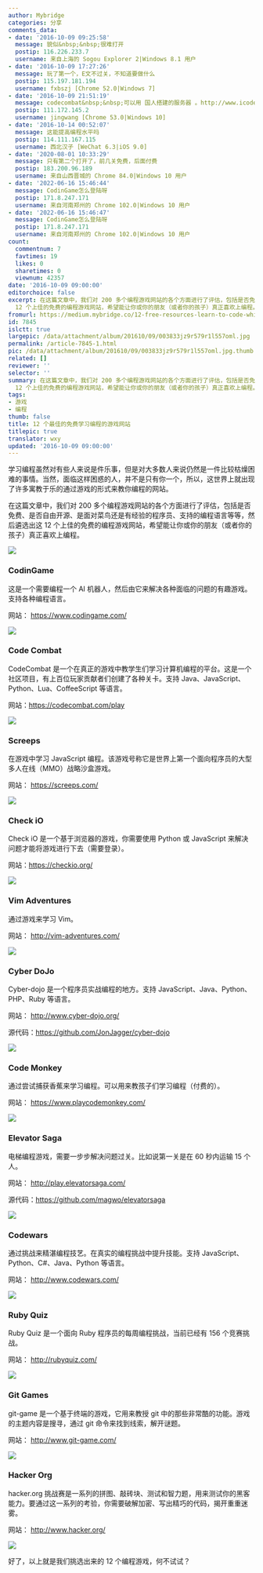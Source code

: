 ```yaml
---
author: Mybridge
categories: 分享
comments_data:
- date: '2016-10-09 09:25:58'
  message: 貌似&nbsp;&nbsp;很难打开
  postip: 116.226.233.7
  username: 来自上海的 Sogou Explorer 2|Windows 8.1 用户
- date: '2016-10-09 17:27:26'
  message: 玩了第一个，E文不过关，不知道要做什么
  postip: 115.197.181.194
  username: fxbszj [Chrome 52.0|Windows 7]
- date: '2016-10-09 21:51:19'
  message: codecombat&nbsp;&nbsp;可以用 国人搭建的服务器 。http://www.icodegame.com/
  postip: 111.172.145.2
  username: jingwang [Chrome 53.0|Windows 10]
- date: '2016-10-14 00:52:07'
  message: 这能提高编程水平吗
  postip: 114.111.167.115
  username: 西北汉子 [WeChat 6.3|iOS 9.0]
- date: '2020-08-01 10:33:29'
  message: 只有第二个打开了，前几关免费，后面付费
  postip: 183.200.96.189
  username: 来自山西晋城的 Chrome 84.0|Windows 10 用户
- date: '2022-06-16 15:46:44'
  message: CodinGame怎么登陆呀
  postip: 171.8.247.171
  username: 来自河南郑州的 Chrome 102.0|Windows 10 用户
- date: '2022-06-16 15:46:47'
  message: CodinGame怎么登陆呀
  postip: 171.8.247.171
  username: 来自河南郑州的 Chrome 102.0|Windows 10 用户
count:
  commentnum: 7
  favtimes: 19
  likes: 0
  sharetimes: 0
  viewnum: 42357
date: '2016-10-09 09:00:00'
editorchoice: false
excerpt: 在这篇文章中，我们对 200 多个编程游戏网站的各个方面进行了评估，包括是否免费、是否自由开源、是面对菜鸟还是有经验的程序员、支持的编程语言等等，然后遴选出这
  12 个上佳的免费的编程游戏网站，希望能让你或你的朋友（或者你的孩子）真正喜欢上编程。
fromurl: https://medium.mybridge.co/12-free-resources-learn-to-code-while-playing-games-f7333043de11#.dj1yuktr5
id: 7845
islctt: true
largepic: /data/attachment/album/201610/09/003833jz9r579r1l557oml.jpg
permalink: /article-7845-1.html
pic: /data/attachment/album/201610/09/003833jz9r579r1l557oml.jpg.thumb.jpg
related: []
reviewer: ''
selector: ''
summary: 在这篇文章中，我们对 200 多个编程游戏网站的各个方面进行了评估，包括是否免费、是否自由开源、是面对菜鸟还是有经验的程序员、支持的编程语言等等，然后遴选出这
  12 个上佳的免费的编程游戏网站，希望能让你或你的朋友（或者你的孩子）真正喜欢上编程。
tags:
- 游戏
- 编程
thumb: false
title: 12 个最佳的免费学习编程的游戏网站
titlepic: true
translator: wxy
updated: '2016-10-09 09:00:00'
---
```


学习编程虽然对有些人来说是件乐事，但是对大多数人来说仍然是一件比较枯燥困难的事情。当然，面临这样困惑的人，并不是只有你一个，所以，这世界上就出现了许多寓教于乐的通过游戏的形式来教你编程的网站。


在这篇文章中，我们对 200 多个编程游戏网站的各个方面进行了评估，包括是否免费、是否自由开源、是面对菜鸟还是有经验的程序员、支持的编程语言等等，然后遴选出这 12 个上佳的免费的编程游戏网站，希望能让你或你的朋友（或者你的孩子）真正喜欢上编程。


![](/data/attachment/album/201610/09/003833jz9r579r1l557oml.jpg)


### CodinGame


这是一个需要编程一个 AI 机器人，然后由它来解决各种面临的问题的有趣游戏。支持各种编程语言。


网站： <https://www.codingame.com/> 


![](/data/attachment/album/201610/09/003950eknoffej5gqkqnjg.jpg)


### Code Combat


CodeCombat 是一个在真正的游戏中教学生们学习计算机编程的平台。这是一个社区项目，有上百位玩家贡献者们创建了各种关卡。支持 Java、JavaScript、Python、Lua、CoffeeScript 等语言。


网站：<https://codecombat.com/play> 


![](/data/attachment/album/201610/09/004023iri3rmcciibjmcxi.jpg)


### Screeps


在游戏中学习 JavaScript 编程。该游戏号称它是世界上第一个面向程序员的大型多人在线（MMO）战略沙盒游戏。


网站： <https://screeps.com/> 


![](/data/attachment/album/201610/09/004104zrriyo2n5abbnoyg.jpg)


### Check iO


Check iO 是一个基于浏览器的游戏，你需要使用 Python 或 JavaScript 来解决问题才能将游戏进行下去（需要登录）。


网站：<https://checkio.org/> 


![](/data/attachment/album/201610/09/004154z7i3ep4q78d8a858.jpg)


### Vim Adventures


通过游戏来学习 Vim。


网站： <http://vim-adventures.com/> 


![](/data/attachment/album/201610/09/004221inpten19r1s1zemr.jpg)


### Cyber DoJo


Cyber-dojo 是一个程序员实战编程的地方。支持 JavaScript、Java、Python、PHP、Ruby 等语言。


网站： <http://www.cyber-dojo.org/> 


源代码：<https://github.com/JonJagger/cyber-dojo>


![](/data/attachment/album/201610/09/004250w8d88l8beojz58md.jpg)


### Code Monkey


通过尝试捕获香蕉来学习编程。可以用来教孩子们学习编程（付费的）。


网站： <https://www.playcodemonkey.com/> 


![](/data/attachment/album/201610/09/004325ykjjm445655u57c8.jpg)


### Elevator Saga


电梯编程游戏，需要一步步解决问题过关。比如说第一关是在 60 秒内运输 15 个人。


网站： <http://play.elevatorsaga.com/> 


源代码：<https://github.com/magwo/elevatorsaga>


![](/data/attachment/album/201610/09/004358ltn6fyo6oz64fngt.jpg)


### Codewars


通过挑战来精湛编程技艺。在真实的编程挑战中提升技能。支持 JavaScript、Python、C#、Java、Python 等语言。


网站： <http://www.codewars.com/>


![](/data/attachment/album/201610/09/004418d6cltjjjmmlo6tis.jpg)


### Ruby Quiz


Ruby Quiz 是一个面向 Ruby 程序员的每周编程挑战，当前已经有 156 个竞赛挑战。


网站： <http://rubyquiz.com/> 


![](/data/attachment/album/201610/09/004528jvnzpokl9qtpzzc8.jpg)


### Git Games


git-game 是一个基于终端的游戏，它用来教授 git 中的那些非常酷的功能。游戏的主题内容是搜寻，通过 git 命令来找到线索，解开谜题。


网站： <http://www.git-game.com/>


![](/data/attachment/album/201610/09/004654nhbdz3udg52mgbb0.jpg)


### Hacker Org


hacker.org 挑战赛是一系列的拼图、敲砖块、测试和智力题，用来测试你的黑客能力。要通过这一系列的考验，你需要破解加密、写出精巧的代码，揭开重重迷雾。


网站： <http://www.hacker.org/> 


![](/data/attachment/album/201610/09/004746sh0pvnrymbpmlwvv.jpg)


好了，以上就是我们挑选出来的 12 个编程游戏，何不试试？